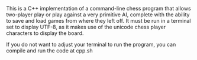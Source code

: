 This is a C++ implementation of a command-line chess program that allows two-player play or play against a very primitive AI, complete with the ability to save and load games from where they left off.
It must be run in a terminal set to display UTF-8, as it makes use of the unicode chess player characters to display the board.

If you do not want to adjust your terminal to run the program, you can compile and run the code at cpp.sh
